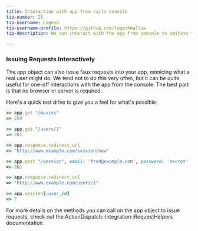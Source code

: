 ```yaml
---
title: Interaction with app from rails console
tip-number: 25
tip-username: Logesh
tip-username-profile: https://github.com/logeshmallow
tip-description: We can interact with the app from console to imitate the real user action without a browser or server

---
```


### Issuing Requests Interactively

The app object can also issue faux requests into your app, mimicing what a real user might do. We tend not to do this very often, but it can be quite useful for one-off interactions with the app from the console. The best part is that no browser or server is required.

Here's a quick test drive to give you a feel for what's possible:

```ruby
>> app.get "/movies"
=> 200

>> app.get "/users/1"
=> 302

>> app.response.redirect_url
=> "http://www.example.com/session/new"

>> app.post "/session", email: 'fred@example.com', password: 'secret'
=> 302

>> app.response.redirect_url
=> "http://www.example.com/users/1"

>> app.session[:user_id]
=> 7
```

For more details on the methods you can call on the app object to issue requests, check out the ActionDispatch::Integration::RequestHelpers documentation.
